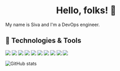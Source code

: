 <h1 align='center'>Hello, folks! 👋</h1>
My name is Siva and I'm a DevOps engineer.

## 🔧 Technologies & Tools
![](https://img.shields.io/badge/Cloud-AWS-informational?style=flat&logo=amazonaws&logoColor=white&color=3a2bbc)
![](https://img.shields.io/badge/IoC-Terraform-informational?style=flat&logo=terraform&logoColor=white&color=3a2bbc)
![](https://img.shields.io/badge/OS-Linux-informational?style=flat&logo=linux&logoColor=white&color=3a2bbc)
![](https://img.shields.io/badge/Script-Python-informational?style=flat&logo=python&logoColor=white&color=3a2bbc)
![](https://img.shields.io/badge/Shell-Bash-informational?style=flat&logo=gnu-bash&logoColor=white&color=3a2bbc)
![](https://img.shields.io/badge/Tools-Asible-informational?style=flat&logo=ansible&logoColor=white&color=3a2bbc)
![](https://img.shields.io/badge/Tools-PostgreSQL-informational?style=flat&logo=postgresql&logoColor=white&color=3a2bbc)
![](https://img.shields.io/badge/Tools-Docker-informational?style=flat&logo=docker&logoColor=white&color=3a2bbc)
![](https://img.shields.io/badge/Tools-DockerSwarm-informational?style=flat&logo=docker&logoColor=white&color=3a2bbc)
![](https://img.shields.io/badge/Tools-Kubernetes-informational?style=flat&logo=kubernetes&logoColor=white&color=3a2bbc)


![GitHub stats](https://github-readme-stats.vercel.app/api?username=sivapaul&show_icons=true&theme=radical)


<!--
**sivapaul/sivapaul** is a ✨ _special_ ✨ repository because its `README.md` (this file) appears on your GitHub profile.

Here are some ideas to get you started:

- 🔭 I’m currently working on ...
- 🌱 I’m currently learning ...
- 👯 I’m looking to collaborate on ...
- 🤔 I’m looking for help with ...
- 💬 Ask me about ...
- 📫 How to reach me: ...
- 😄 Pronouns: ...
- ⚡ Fun fact: ...
-->
